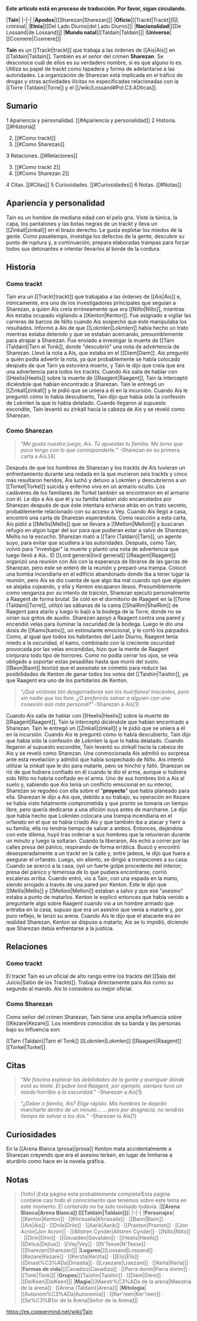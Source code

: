 **Este artículo está en proceso de traducción. Por favor, sigan circulando.**


|**Tain**|
|-|-|
|**Apodos**|[[Sharezan\|Sharezan]]|
|**Oficio**|[[Trackt\|Trackt]]🐱︎, criminal|
|**Etnia**|[[Del Lado Diurno\|del Lado Diurno]]|
|**Nacionalidad**|[[De Lossand\|de Lossand]]|
|**Mundo natal**|[[Taldain\|Taldain]]|
|**Universo**|[[Cosmere\|Cosmere]]|

**Tain** es un [[Trackt\|trackt]] que trabaja a las órdenes de [[Ais\|Ais]] en [[Taldain\|Taldain]]. También es el señor del crimen **Sharezan**. Se desconoce cuál de ellos es su verdadero nombre, si es que alguno lo es. Utiliza su papel de trackt como tapadera y forma de adelantarse a las autoridades. La organización de Sharezan está implicada en el tráfico de drogas y otras actividades ilícitas no especificadas relacionadas con la [[Torre (Taldain)\|Torre]] y el [[/wiki/Lossand#Pol.C3.ADticas]].

## Sumario

1 Apariencia y personalidad. [[#Apariencia y personalidad]] 
2 Historia. [[#Historia]] 

2. [[#Como trackt]] 
2. [[#Como Sharezan]] 


3 Relaciones. [[#Relaciones]] 

3. [[#Como trackt 2]] 
3. [[#Como Sharezan 2]] 


4 Citas. [[#Citas]] 
5 Curiosidades. [[#Curiosidades]] 
6 Notas. [[#Notas]] 


## Apariencia y personalidad
Tain es un hombre de mediana edad con el pelo gris. Viste la túnica, la capa, los pantalones y las botas negras de un trackt y lleva un [[Zinkall\|zinkall]] en el brazo derecho. Le gusta explotar los miedos de la gente. Como pasatiempo, investiga los defectos de la gente, descubre su punto de ruptura y, a continuación, prepara elaboradas trampas para forzar todos sus detonantes e intentar llevarlos al borde de la cordura.

## Historia
### Como trackt
Tain era un [[Trackt\|trackt]] que trabajaba a las órdenes de [[Ais\|Ais]] e, irónicamente, era uno de los investigadores principales que seguían a Sharezan, a quien Ais creía erróneamente que era [[Nilto\|Nilto]], mientras Ais estaba ocupado vigilando a [[Kenton\|Kenton]]. Fue asignado a vigilar las carreras de barcos de Nilto cuando Ais sospechó que éste manipulaba los resultados. Informó a Ais de que [[Lokmlen\|Lokmlen]] había hecho un trato mientras estaba detenido y que se estaban acercando, presumiblemente para atrapar a Sharezan. Fue enviado a investigar la muerte de [[Tarn (Taldain)\|Tarn el Tonk]], donde "descubrió" una nota de advertencia de Sharezan. Llevó la nota a Ais, que estaba en el [[Diem\|Diem]]. Ais preguntó a quién podía advertir la nota, ya que probablemente se había colocado después de que Tarn ya estuviera muerto, y Tain le dijo que creía que era una advertencia para todos los trackts. Cuando Ais salía de hablar con [[Heelis\|Heelis]] sobre la muerte de [[Raagent\|Raagent]], Tain la interceptó diciéndole que habían encontrado a Sharezan. Tain le entregó un [[Zinkall\|zinkall]] y le pidió que se uniera a él en la incursión. Cuando Ais le preguntó cómo lo había descubierto, Tain dijo que había sido la confesión de Lokmlen la que lo había delatado. Cuando llegaron al supuesto escondite, Tain levantó su zinkall hacia la cabeza de Ais y se reveló como Sharezan.

### Como Sharezan
>“*Me gusta nuestro juego, Ais. Tú apuestas tu familia. Me temo que poco tengo con lo que corresponderte.*”
\-Sharezan en su primera carta a Ais.[4]

Después de que los hombres de Sharezan y los trackts de Ais tuvieran un enfrentamiento durante una redada en la que murieron seis trackts y cinco más resultaron heridos, Ais luchó y detuvo a Lokmlen y descubrieron a un [[Torkel\|Torkel]] suicida y enfermo vivo en un armario oculto. Los cadáveres de los familiares de Torkel también se encontraron en el armario con él. Le dijo a Ais que él y su familia habían sido encarcelados por Sharezan después de que éste intentara echarse atrás en un trato secreto, probablemente relacionado con su acceso a Vey. Cuando Ais llegó a casa, encontró una carta de Sharezan esperándola. Como reacción a esta carta, Ais pidió a [[Mellis\|Mellis]] que se llevara a [[Melloni\|Melloni]] y buscaran refugio en algún lugar del sur para que pudieran estar a salvo de Sharezan; Mellis no la escuchó.
Sharezan mató a [[Tarn (Taldain)\|Tarn]], un agente suyo, para evitar que acudiera a las autoridades. Después, como Tain, volvió para "investigar" la muerte y plantó una nota de advertencia que luego llevó a Ais.. El [[Lord general\|lord general]] [[Raagent\|Raagent]] organizó una reunión con Ais con la esperanza de librarse de las garras de Sharezan, pero éste se enteró de la reunión y preparó una trampa. Colocó una bomba incendiaria en el edificio abandonado donde iba a tener lugar la reunión, pero Ais se dio cuenta de que algo iba mal cuando oyó que alguien se alejaba cojeando, y ella y Kenton escaparon ilesos.
Presumiblemente como venganza por su intento de traición, Sharezan ejecutó personalmente a Raagent de forma brutal. Se coló en el dormitorio de Raagent en la [[Torre (Taldain)\|Torre]], utilizó las sábanas de la cama [[ShalRim\|ShalRim]] de Raagent para atarlo y luego lo bajó a la bodega de la Torre, donde no se oirían sus gritos de auxilio. Sharezan apoyó a Raagent contra una pared y encendió velas para iluminar la oscuridad de la bodega. Luego le dio una dosis de [[Kamo\|kamo]], un estimulante emocional, y le cortó los párpados. Como, al igual que todos los habitantes del Lado Diurno, Raagent tenía miedo a la oscuridad, el kamo, combinado con la creciente oscuridad provocada por las velas encendidas, hizo que la mente de Raagent conjurara todo tipo de horrores. Como no podía cerrar los ojos, se veía obligado a soportar estas pesadillas hasta que murió del susto. [[Baon\|Baon]] teorizó que el asesinato se cometió para reducir las posibilidades de Kenton de ganar todos los votos del [[Taishin\|Taishin]], ya que Raagent era uno de los partidarios de Kenton.

>“*¡Qué víctimas tan desgarradoras son los huérfanos! Inocentes, pero sin nadie que los llore. ¿O preferirás salvar a alguien con una conexión aún más personal?*”
\-Sharezan a Ais[1]

Cuando Ais salía de hablar con [[Heelis\|Heelis]] sobre la muerte de [[Raagent\|Raagent]], Tain la interceptó diciéndole que habían encontrado a Sharezan. Tain le entregó un [[Zinkall\|zinkall]] y le pidió que se uniera a él en la incursión. Cuando Ais le preguntó cómo lo había descubierto, Tain dijo que había sido la confesión de Lokmlen la que lo había delatado. Cuando llegaron al supuesto escondite, Tain levantó su zinkall hacia la cabeza de Ais y se reveló como Sharezan. Una conmocionada Ais admitió su sorpresa ante esta revelación y admitió que había sospechado de Nilto. Ais intentó utilizar la zinkall que le dio para matarle, pero se hinchó y falló. Sharezan se rió de que hubiera confiado en él cuando le dio el arma, aunque si hubiera sido Nilto no habría confiado en el arma. Uno de sus hombres tiró a Ais al suelo y, sabiendo que Ais tenía un conflicto emocional en su interior, Sharezan se regodeó con ella sobre el "**proyecto**" que había planeado para ella.
Sharezan le dijo a Ais que, debido a su trabajo, su operación en Kezare se había visto fatalmente comprometida y que pronto se tomaría un tiempo libre, pero quería dedicarse a una afición suya antes de marcharse. Le dijo que había hecho que Lokmlen colocara una trampa incendiaria en el orfanato en el que se había criado Ais y que también iba a atacar y herir a su familia; ella no tendría tiempo de salvar a ambos. Entonces, dejándola con este dilema, huyó tras ordenar a sus hombres que la retuvieran durante un minuto y luego la soltaran. Cuando la liberaron, Ais echó a correr por las calles presa del pánico, respirando de forma errática. Buscó y encontró desesperadamente a un trackt en la calle y, entre jadeos, le dijo que fuera a asegurar el orfanato. Luego, sin aliento, se dirigió a trompicones a su casa. Cuando se acercó a la casa, oyó un fuerte golpe procedente del interior; presa del pánico y temerosa de lo que pudiera encontrarse, corrió escaleras arriba. Cuando entró, vio a Tain, con una espada en la mano, siendo arrojado a través de una pared por Kenton. Este le dijo que [[Mellis\|Mellis]] y [[Melloni\|Melloni]] estaban a salvo y que ese "asesino" estaba a punto de matarlos. Kenton le explicó entonces que había venido a preguntarle algo sobre Raagent cuando vio a un hombre armado que entraba en la casa, supuso que era un asesino que venía a matarle y, por puro reflejo, le lanzó su arena. Cuando Ais le dijo que el atacante era en realidad Sharezan, Kenton se dispuso a matarlo; Ais se lo impidió, diciendo que Sharezan debía enfrentarse a la justicia.

## Relaciones
### Como trackt
El trackt Tain es un oficial de alto rango entre los trackts del [[Sala del Juicio\|Salón de los Trackts]]. Trabaja directamente para Ais como su segundo al mando. Ais lo considera su mejor oficial.

### Como Sharezan
Como señor del crimen Sharezan, Tain tiene una amplia influencia sobre [[Kezare\|Kezare]]. Los miembros conocidos de su banda y las personas bajo su influencia son:

[[Tarn (Taldain)\|Tarn el Tonk]]
[[Lokmlen\|Lokmlen]]
[[Raagent\|Raagent]]
[[Torkel\|Torkel]]
## Citas
>“*Me fascina explorar las debilidades de la gente y averiguar dónde está su límite. El pobre lord Raagent, por ejemplo, siempre tuvo un miedo horrible a la oscuridad.*”
\-Sharezan a Ais[1]


>“*¿Deber o familia, Ais? Elige rápido. Mis hombres te dejarán marcharte dentro de un minuto… … pero por desgracia, no tendrás tiempo de salvar a los dos.*”
\-Sharezan to Ais[1]


## Curiosidades
En la [[Arena Blanca (prosa)\|prosa]] Kenton mata accidentalmente a Sharezan creyendo que era el asesino terken, en lugar de limitarse a aturdirlo como hace en la novela gráfica.
## Notas

> [!info] ¡Esta página está probablemente completa!Esta página contiene casi todo el conocimiento que tenemos sobre este tema en este momento.
El contenido no ha sido revisado todavía.
|**[[Arena Blanca\|Arena Blanca]] ([[Taldain\|Taldain]])**|
|-|-|
|**Personajes**|[[Kenton\|Kenton]] · [[Khrissalla\|Khrissalla]] · [[Baon\|Baon]] · [[Ais\|Ais]] · [[Drile\|Drile]] · [[Aarik\|Aarik]] · [[Praxton\|Praxton]] · [[Jon Acron\|Jon Acron]] · [[Allstren Cynder\|Allstren Cynder]] · [[Nilto\|Nilto]] · [[Dirin\|Dirin]] · [[Gevalden\|Gevalden]] · [[Heelis\|Heelis]] · [[Delius\|Delius]] · [[Vey\|Vey]] · [[N'Teese\|N'Teese]] · [[Sharezan\|Sharezan]]|
|**Lugares**|[[Lossand\|Lossand]] · [[Kezare\|Kezare]] · [[Kerzta\|Kerzta]] · [[Elis\|Elis]] · [[Dinast%C3%ADa\|Dinastía]] · [[Lraezare\|Lraezare]] · [[Kerla\|Kerla]]|
|**Formas de vida**|[[Cavadizo\|Cavadizo]] · [[Parra dorim\|Parra dorim]] · [[Tonk\|Tonk]]|
|**Grupos**|[[Taishin\|Taishin]] · [[Diem\|Diem]] · [[DaiKeen\|DaiKeen]]|
|**Magia**|[[Maestr%C3%ADa de la arena\|Maestría de la arena]] · [[Arena (Taldain)\|Arena]]|
|**Mitología**|[[Autonom%C3%ADa\|Autonomía]] · [[Ker'reen\|Ker'reen]] · [[Se%C3%B1or de la Arena\|Señor de la Arena]]|



https://es.coppermind.net/wiki/Tain